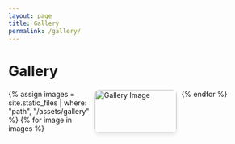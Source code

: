 ```yaml
---
layout: page
title: Gallery
permalink: /gallery/
---
```


<h1>Gallery</h1>

<div class="gallery-container">
  {% assign images = site.static_files | where: "path", "/assets/gallery" %}
  {% for image in images %}
  <div class="gallery-item">
    <a href="{{ image.path }}" data-lightbox="gallery" data-title="Gallery Image">
      <img src="{{ image.path }}" alt="Gallery Image" loading="lazy">
    </a>
  </div>
  {% endfor %}
</div>

<!-- Add Lightbox CSS -->
<link href="https://cdnjs.cloudflare.com/ajax/libs/lightbox2/2.11.3/css/lightbox.min.css" rel="stylesheet">

<!-- Add Lightbox JS -->
<script src="https://cdnjs.cloudflare.com/ajax/libs/lightbox2/2.11.3/js/lightbox.min.js"></script>

<style>
  .gallery-container {
    display: grid;
    grid-template-columns: repeat(auto-fit, minmax(150px, 1fr));
    gap: 10px;
    margin-top: 20px;
  }
  .gallery-item img {
    width: 100%;
    height: auto;
    border-radius: 8px;
    box-shadow: 0 4px 6px rgba(0, 0, 0, 0.1);
    transition: transform 0.3s ease;
  }
  .gallery-item img:hover {
    transform: scale(1.05);
  }
</style>
